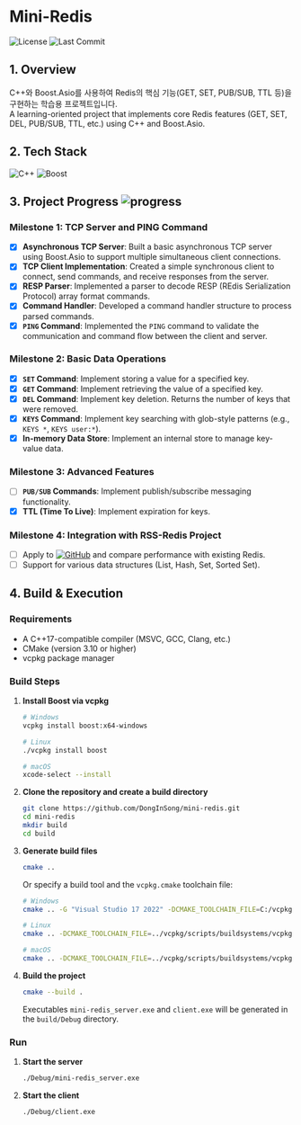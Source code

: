 # Mini-Redis
![License](https://img.shields.io/github/license/senli1073/senli1073.github.io)
![Last Commit](https://img.shields.io/github/last-commit/DongInSong/mini-redis)
## 1. Overview
C++와 Boost.Asio를 사용하여 Redis의 핵심 기능(GET, SET, PUB/SUB, TTL 등)을 구현하는 학습용 프로젝트입니다.   
A learning-oriented project that implements core Redis features (GET, SET, DEL, PUB/SUB, TTL, etc.) using C++ and Boost.Asio.

## 2. Tech Stack

![C++](https://img.shields.io/badge/C++-00599C?style=for-the-badge&logo=c%2B%2B&logoColor=white)  ![Boost](https://img.shields.io/badge/Boost-00599C?style=for-the-badge&logoColor=white)


## 3. Project Progress  ![progress](https://img.shields.io/badge/Progress-70%25-yellowgreen)

### Milestone 1: TCP Server and PING Command

-   [x] **Asynchronous TCP Server**: Built a basic asynchronous TCP server using Boost.Asio to support multiple simultaneous client connections.
-   [x] **TCP Client Implementation**: Created a simple synchronous client to connect, send commands, and receive responses from the server.
-   [x] **RESP Parser**: Implemented a parser to decode RESP (REdis Serialization Protocol) array format commands.
-   [x] **Command Handler**: Developed a command handler structure to process parsed commands.
-   [x] **`PING` Command**: Implemented the `PING` command to validate the communication and command flow between the client and server.

### Milestone 2: Basic Data Operations

-   [x] **`SET` Command**: Implement storing a value for a specified key.
-   [x] **`GET` Command**: Implement retrieving the value of a specified key.
-   [x] **`DEL` Command**: Implement key deletion. Returns the number of keys that were removed.
-   [x] **`KEYS` Command**: Implement key searching with glob-style patterns (e.g., `KEYS *`, `KEYS user:*`).
-   [x] **In-memory Data Store**: Implement an internal store to manage key-value data.

### Milestone 3: Advanced Features
-   [ ] **`PUB/SUB` Commands**: Implement publish/subscribe messaging functionality.
-   [x] **TTL (Time To Live)**: Implement expiration for keys.

### Milestone 4: Integration with RSS-Redis Project
-   [ ] Apply to [![GitHub](https://img.shields.io/badge/rss_redis-181717?style=flat&logo=github&logoColor=white)](https://github.com/DongInSong/rss-redis) and compare performance with existing Redis.
-   [ ] Support for various data structures (List, Hash, Set, Sorted Set).

## 4. Build & Execution

### Requirements
- A C++17-compatible compiler (MSVC, GCC, Clang, etc.)
- CMake (version 3.10 or higher)
- vcpkg package manager

### Build Steps

1. **Install Boost via vcpkg**
    ```bash
    # Windows
    vcpkg install boost:x64-windows
    
    # Linux
    ./vcpkg install boost
    
    # macOS
    xcode-select --install
    ```

2. **Clone the repository and create a build directory**
    ```bash
    git clone https://github.com/DongInSong/mini-redis.git
    cd mini-redis
    mkdir build
    cd build
    ```

3. **Generate build files**
    ```bash
    cmake ..
    ```
    Or specify a build tool and the `vcpkg.cmake` toolchain file:
    ```bash
    # Windows
    cmake .. -G "Visual Studio 17 2022" -DCMAKE_TOOLCHAIN_FILE=C:/vcpkg/scripts/buildsystems/vcpkg.cmake

    # Linux
    cmake .. -DCMAKE_TOOLCHAIN_FILE=../vcpkg/scripts/buildsystems/vcpkg.cmake

    # macOS
    cmake .. -DCMAKE_TOOLCHAIN_FILE=../vcpkg/scripts/buildsystems/vcpkg.cmake
    ```

4. **Build the project**
    ```bash
    cmake --build .
    ```
    Executables `mini-redis_server.exe` and `client.exe` will be generated in the `build/Debug` directory.


### Run

1. **Start the server**
    ```bash
    ./Debug/mini-redis_server.exe
    ```

2. **Start the client**
    ```bash
    ./Debug/client.exe
    ```
